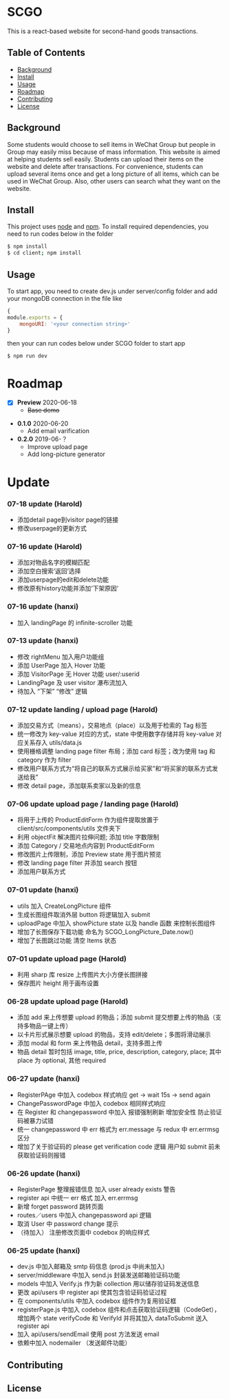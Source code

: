 # SCGO

This is a react-based website for second-hand goods transactions.

## Table of Contents

- [Background](#background)
- [Install](#install)
- [Usage](#usage)
- [Roadmap](#roadmap)
- [Contributing](#contributing)
- [License](#license)

## Background

Some students would choose to sell items in WeChat Group but people in Group may easily miss because of mass information. This website is aimed at helping students sell easily. Students can upload their items on the website and delete after transactions. For convenience, students can upload several items once and get a long picture of all items, which can be used in WeChat Group. Also, other users can search what they want on the website.

## Install

This project uses [node](http://nodejs.org) and [npm](https://npmjs.com). To install required dependencies, you need to run codes below in the folder

```sh
$ npm install
$ cd client; npm install
```

## Usage

To start app, you need to create dev.js under server/config folder and add your mongoDB connection in the file like

```js
{
module.exports = {
    mongoURI: '<your connection string>'
}
```

then your can run codes below under SCGO folder to start app

```
$ npm run dev
```

# Roadmap

- [x] **Preview** 2020-06-18
  - ~~Base demo~~
- **0.1.0** 2020-06-20
  - Add email varification
- **0.2.0** 2019-06-？
  - Improve upload page
  - Add long-picture generator

# Update

### 07-18 update (Harold)

- 添加detail page到visitor page的链接
- 修改userpage的更新方式

### 07-16 update (Harold)

- 添加对物品名字的模糊匹配
- 添加空白搜索‘返回’选择
- 添加userpage的edit和delete功能
- 修改原有history功能并添加‘下架原因‘

### 07-16 update (hanxi)

- 加入 landingPage 的 infinite-scroller 功能

### 07-13 update (hanxi)

- 修改 rightMenu 加入用户功能组
- 添加 UserPage 加入 Hover 功能
- 添加 VisitorPage 无 Hover 功能 user/:userid
- LandingPage 及 user visitor 瀑布流加入
- 待加入 “下架” “修改” 逻辑

### 07-12 update landing / upload page (Harold)

- 添加交易方式（means），交易地点（place）以及用于检索的 Tag 标签
- 统一修改为 key-value 对应的方式，state 中使用数字存储并将 key-value 对应关系存入 utils/data.js
- 使用栅格调整 landing page filter 布局；添加 card 标签；改为使用 tag 和 category 作为 filter
- 修改用户联系方式为“将自己的联系方式展示给买家”和“将买家的联系方式发送给我”
- 修改 detail page，添加联系卖家以及新的信息

### 07-06 update upload page / landing page (Harold)

- 将用于上传的 ProductEditForm 作为组件提取放置于 client/src/components/utils 文件夹下
- 利用 objectFit 解决图片拉伸问题; 添加 title 字数限制
- 添加 Category / 交易地点内容到 ProductEditForm
- 修改图片上传限制，添加 Preview state 用于图片预览
- 修改 landing page filter 并添加 search 按钮
- 添加用户联系方式

### 07-01 update (hanxi)

- utils 加入 CreateLongPicture 组件
- 生成长图组件取消外层 button 将逻辑加入 submit
- uploadPage 中加入 showPicture state 以及 handle 函数 来控制长图组件
- 增加了长图保存下载功能 命名为 SCGO_LongPicture_Date.now()
- 增加了长图跳过功能 清空 Items 状态

### 07-01 update upload page (Harold)

- 利用 sharp 库 resize 上传图片大小方便长图拼接
- 保存图片 height 用于画布设置

### 06-28 update upload page (Harold)

- 添加 add 来上传想要 upload 的物品；添加 submit 提交想要上传的物品（支持多物品一键上传）
- 以卡片形式展示想要 upload 的物品，支持 edit/delete；多图将滑动展示
- 添加 modal 和 form 来上传物品 detail，支持多图上传
- 物品 detail 暂时包括 image, title, price, description, category, place; 其中 place 为 optional, 其他 required

### 06-27 update (hanxi)

- RegisterPAge 中加入 codebox 样式响应 get -> wait 15s -> send again
- ChangePasswordPage 中加入 codebox 相同样式响应
- 在 Register 和 changepassword 中加入 报错强制刷新 增加安全性 防止验证码被暴力试错
- 统一 changepassword 中 err 格式为 err.message 与 redux 中 err.errmsg 区分
- 增加了关于验证码的 please get verification code 逻辑 用户如 submit 前未获取验证码则报错

### 06-26 update (hanxi)

- RegisterPage 整理报错信息 加入 user already exists 警告
- register api 中统一 err 格式 加入 err.errmsg
- 新增 forget password 跳转页面
- routes／users 中加入 changepassword api 逻辑
- 取消 User 中 password change 提示
- （待加入） 注册修改页面中 codebox 的响应样式

### 06-25 update (hanxi)

- dev.js 中加入邮箱及 smtp 码信息 (prod.js 中尚未加入)
- server/middleware 中加入 send.js 封装发送邮箱验证码功能
- models 中加入 Verify.js 作为新 collection 用以储存验证码发送信息
- 更改 api/users 中 register api 使其包含验证码验证过程
- 在 components/utils 中加入 codebox 组件作为复用验证框
- registerPage.js 中加入 codebox 组件和点击获取验证码逻辑（CodeGet），增加两个 state verifyCode 和 VerifyId 并将其加入 dataToSubmit 送入 register api
- 加入 api/users/sendEmail 使用 post 方法发送 email
- 依赖中加入 nodemailer （发送邮件功能）

## Contributing

## License
